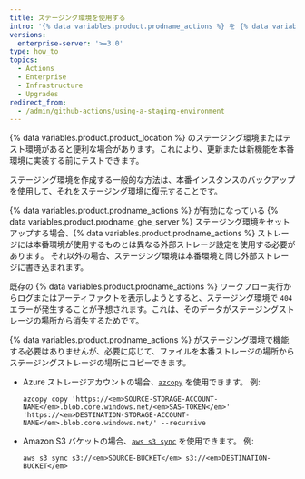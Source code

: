 ```yaml
---
title: ステージング環境を使用する
intro: '{% data variables.product.prodname_actions %} を {% data variables.product.prodname_ghe_server %} ステージング環境で使用する方法について説明します。'
versions:
  enterprise-server: '>=3.0'
type: how_to
topics:
  - Actions
  - Enterprise
  - Infrastructure
  - Upgrades
redirect_from:
  - /admin/github-actions/using-a-staging-environment
---
```

{% data variables.product.product_location %} のステージング環境またはテスト環境があると便利な場合があります。これにより、更新または新機能を本番環境に実装する前にテストできます。

ステージング環境を作成する一般的な方法は、本番インスタンスのバックアップを使用して、それをステージング環境に復元することです。

{% data variables.product.prodname_actions %} が有効になっている {% data variables.product.prodname_ghe_server %} ステージング環境をセットアップする場合、{% data variables.product.prodname_actions %} ストレージには本番環境が使用するものとは異なる外部ストレージ設定を使用する必要があります。 それ以外の場合、ステージング環境は本番環境と同じ外部ストレージに書き込まれます。

既存の {% data variables.product.prodname_actions %} ワークフロー実行からログまたはアーティファクトを表示しようとすると、ステージング環境で `404` エラーが発生することが予想されます。これは、そのデータがステージングストレージの場所から消失するためです。

{% data variables.product.prodname_actions %} がステージング環境で機能する必要はありませんが、必要に応じて、ファイルを本番ストレージの場所からステージングストレージの場所にコピーできます。

* Azure ストレージアカウントの場合、[`azcopy`](https://docs.microsoft.com/en-us/azure/storage/common/storage-use-azcopy-blobs#copy-all-containers-directories-and-blobs-to-another-storage-account) を使用できます。 例:

  ```shell
  azcopy copy 'https://<em>SOURCE-STORAGE-ACCOUNT-NAME</em>.blob.core.windows.net/<em>SAS-TOKEN</em>' 'https://<em>DESTINATION-STORAGE-ACCOUNT-NAME</em>.blob.core.windows.net/' --recursive
  ```
* Amazon S3 バケットの場合、[`aws s3 sync`](https://awscli.amazonaws.com/v2/documentation/api/latest/reference/s3/sync.html) を使用できます。 例:

  ```shell
  aws s3 sync s3://<em>SOURCE-BUCKET</em> s3://<em>DESTINATION-BUCKET</em>
  ```
